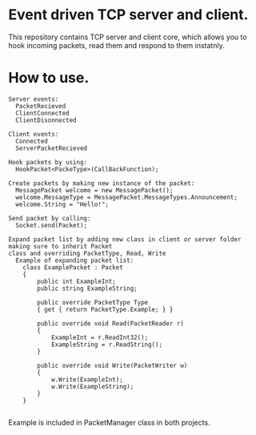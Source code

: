 # Event driven TCP server and client.

This repository contains TCP server and client core, which allows you to hook incoming packets, read them and respond to them instatnly.


# How to use.
```
Server events:
  PacketRecieved 
  ClientConnected
  ClientDisonnected
  
Client events:
  Connected
  ServerPacketRecieved
  
Hook packets by using:
  HookPacket<PackeType>(CallBackFunction);
  
Create packets by making new instance of the packet:
  MessagePacket welcome = new MessagePacket();
  welcome.MessageType = MessagePacket.MessageTypes.Announcement;
  welcome.String = "Hello!";

Send packet by calling:
  Socket.send(Packet);
  
Expand packet list by adding new class in client or server folder making sure to inherit Packet
class and overriding PacketType, Read, Write 
  Example of expanding packet list:    
    class ExamplePacket : Packet
    {
        public int ExampleInt;
        public string ExampleString;

        public override PacketType Type
        { get { return PacketType.Example; } }

        public override void Read(PacketReader r)
        {
            ExampleInt = r.ReadInt32();
            ExampleString = r.ReadString();
        }

        public override void Write(PacketWriter w)
        {
            w.Write(ExampleInt);
            w.Write(ExampleString);
        }
    }
    
```


Example is included in PacketManager class in both projects.
